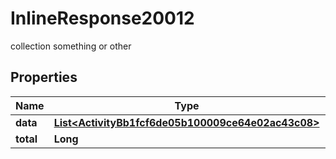 

# InlineResponse20012

collection something or other

## Properties

Name | Type | Description | Notes
------------ | ------------- | ------------- | -------------
**data** | [**List&lt;ActivityBb1fcf6de05b100009ce64e02ac43c08&gt;**](ActivityBb1fcf6de05b100009ce64e02ac43c08.md) |  |  [optional]
**total** | **Long** |  |  [optional]



